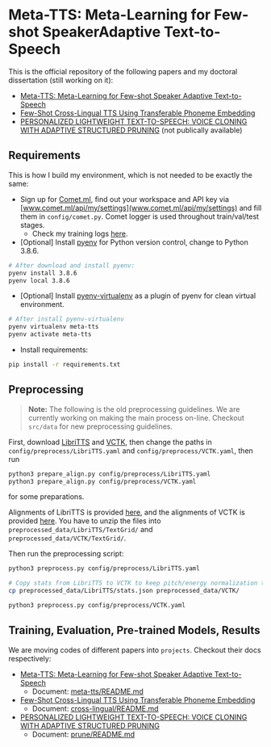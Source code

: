 # Meta-TTS: Meta-Learning for Few-shot SpeakerAdaptive Text-to-Speech

This is the official repository of the following papers and my doctoral dissertation (still working on it):
- [Meta-TTS: Meta-Learning for Few-shot Speaker Adaptive Text-to-Speech](https://doi.org/10.1109/TASLP.2022.3167258)
- [Few-Shot Cross-Lingual TTS Using Transferable Phoneme Embedding](https://arxiv.org/abs/2206.15427)
- [PERSONALIZED LIGHTWEIGHT TEXT-TO-SPEECH: VOICE CLONING WITH ADAPTIVE STRUCTURED PRUNING]() (not publically available)


## Requirements

This is how I build my environment, which is not needed to be exactly the same:
- Sign up for [Comet.ml](https://www.comet.ml/), find out your workspace and API key via [www.comet.ml/api/my/settings](www.comet.ml/api/my/settings) and fill them in `config/comet.py`. Comet logger is used throughout train/val/test stages.
  - Check my training logs [here](https://www.comet.ml/b02901071/meta-tts/view/Zvh3Lz3Wvy2AiWcinD06TaS0G).
- [Optional] Install [pyenv](https://github.com/pyenv/pyenv.git) for Python version
  control, change to Python 3.8.6.
```bash
# After download and install pyenv:
pyenv install 3.8.6
pyenv local 3.8.6
```
- [Optional] Install [pyenv-virtualenv](https://github.com/pyenv/pyenv-virtualenv.git) as a plugin of pyenv for clean virtual environment.
```bash
# After install pyenv-virtualenv
pyenv virtualenv meta-tts
pyenv activate meta-tts
```
- Install requirements:
```bash
pip install -r requirements.txt
```

## Preprocessing

> **Note:** The following is the old preprocessing guidelines. We are currently working on making the main process on-line.
> Checkout `src/data` for new preprocessing guidelines.

First, download [LibriTTS](https://www.openslr.org/60/) and [VCTK](https://datashare.ed.ac.uk/handle/10283/3443), then change the paths in `config/preprocess/LibriTTS.yaml` and `config/preprocess/VCTK.yaml`, then run
```bash
python3 prepare_align.py config/preprocess/LibriTTS.yaml
python3 prepare_align.py config/preprocess/VCTK.yaml
```
for some preparations.

Alignments of LibriTTS is provided [here](https://github.com/kan-bayashi/LibriTTSLabel.git), and
the alignments of VCTK is provided [here](https://drive.google.com/file/d/1ScLIiyIgLRIZ03DqCmrZ8F75miC77o8g/view?usp=sharing).
You have to unzip the files into `preprocessed_data/LibriTTS/TextGrid/` and
`preprocessed_data/VCTK/TextGrid/`.

Then run the preprocessing script:
```bash
python3 preprocess.py config/preprocess/LibriTTS.yaml

# Copy stats from LibriTTS to VCTK to keep pitch/energy normalization the same shift and bias.
cp preprocessed_data/LibriTTS/stats.json preprocessed_data/VCTK/

python3 preprocess.py config/preprocess/VCTK.yaml
```

## Training, Evaluation, Pre-trained Models, Results

We are moving codes of different papers into `projects`.
Checkout their docs respectively:
- [Meta-TTS: Meta-Learning for Few-shot Speaker Adaptive Text-to-Speech](https://doi.org/10.1109/TASLP.2022.3167258)
  - Document: [meta-tts/README.md](./projects/meta-tts/README.md)
- [Few-Shot Cross-Lingual TTS Using Transferable Phoneme Embedding](https://arxiv.org/abs/2206.15427)
  - Document: [cross-lingual/README.md](./projects/cross_lingual/README.md)
- [PERSONALIZED LIGHTWEIGHT TEXT-TO-SPEECH: VOICE CLONING WITH ADAPTIVE STRUCTURED PRUNING]()
  - Document: [prune/README.md](./projects/prune/README.md)


